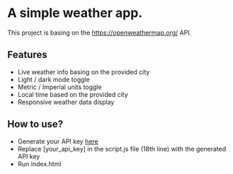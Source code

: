 # A simple weather app.

This project is basing on the https://openweathermap.org/ API.


## Features

- Live weather info basing on the provided city
- Light / dark mode toggle
- Metric / Imperial units toggle
- Local time based on the provided city
- Responsive weather data display

## How to use?

- Generate your API key [here](https://openweathermap.org/api)
- Replace [your_api_key] in the script.js file (18th line) with the generated API key
- Run index.html